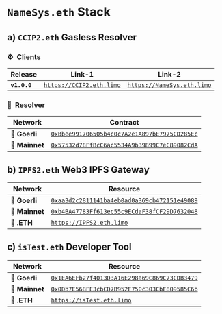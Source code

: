 # `NameSys.eth` Stack

## a) `CCIP2.eth` Gasless Resolver

### ⚙️&nbsp; Clients

| Release | Link-1 | Link-2 |
| -------- | -------- | -------- |
| **`v1.0.0`** | [`https://CCIP2.eth.limo`](https://ccip2.eth.limo) | [`https://NameSys.eth.limo`](https://namesys.eth.limo) |

### 📄&nbsp; Resolver

| Network | Contract | 
| -------- | -------- | 
| 🧪 **Goerli** | [`0xBbee991706505b4c0c7A2e1A897bE7975CD285Ec`](https://goerli.etherscan.io/address/0xBbee991706505b4c0c7A2e1A897bE7975CD285Ec#code) | 
| 🧬 **Mainnet** | [`0x57532d78FfBcC6ac5534A9b39899C7eC89082CdA`](https://etherscan.io/address/0x57532d78FfBcC6ac5534A9b39899C7eC89082CdA#code) | 

## b) `IPFS2.eth` Web3 IPFS Gateway

| Network | Resource | 
| -------- | -------- | 
| 🧪 **Goerli** | [`0xaa3d2c2811141ba4eb0ad0a369cb472151e49089`](https://goerli.etherscan.io/address/0xaa3d2c2811141ba4eb0ad0a369cb472151e49089#code) | 
| 🧬 **Mainnet** | [`0xb4BA47783Ff613ec55c9ECdaF38fCF29D7632048`](https://etherscan.io/address/0xb4BA47783Ff613ec55c9ECdaF38fCF29D7632048#code) | 
| 🔗 **.ETH** | [`https://IPFS2.eth.limo`](https://ipfs2.eth.limo) |

## c) `isTest.eth` Developer Tool

| Network | Resource | 
| -------- | -------- | 
| 🧪 **Goerli** | [`0x1EA6EFb27f4013D3A16E298a69C869C73CDB3479`](https://goerli.etherscan.io/address/0x1EA6EFb27f4013D3A16E298a69C869C73CDB3479#code) | 
| 🧬 **Mainnet** | [`0x0Db7E56BFE3cbCD7B952F750c303CbF809585C6b`](https://etherscan.io/address/0x0Db7E56BFE3cbCD7B952F750c303CbF809585C6b#code) |
| 🔗 **.ETH** | [`https://isTest.eth.limo`](https://istest.eth.limo) |

